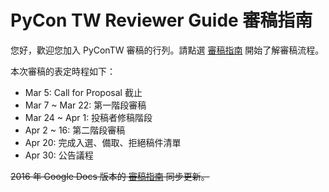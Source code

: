 # PyCon TW Reviewer Guide 審稿指南

您好，歡迎您加入 PyConTW 審稿的行列。請點選 [審稿指南](reviewer-guide.md) 開始了解審稿流程。

本次審稿的表定時程如下：
+ Mar 5: Call for Proposal 截止
+ Mar 7 ~ Mar 22: 第一階段審稿
+ Mar 24 ~ Apr 1: 投稿者修稿階段
+ Apr 2 ~ 16: 第二階段審稿
+ Apr 20: 完成入選、備取、拒絕稿件清單
+ Apr 30: 公告議程

~~2016 年 Google Docs 版本的 [審稿指南](https://docs.google.com/document/d/1S1k_56huMgCp_5vLuiQD-gOvSEDFxo9NQyMLTO3IqqE/edit#) 同步更新。~~
